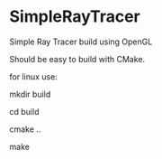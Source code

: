 # SimpleRayTracer

Simple Ray Tracer build using OpenGL

Should be easy to build with CMake.


for linux use:

mkdir build

cd build

cmake ..

make
